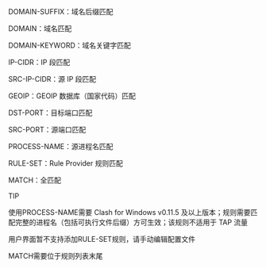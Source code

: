 
DOMAIN-SUFFIX：域名后缀匹配

DOMAIN：域名匹配

DOMAIN-KEYWORD：域名关键字匹配

IP-CIDR：IP 段匹配

SRC-IP-CIDR：源 IP 段匹配

GEOIP：GEOIP 数据库（国家代码）匹配

DST-PORT：目标端口匹配

SRC-PORT：源端口匹配

PROCESS-NAME：源进程名匹配

RULE-SET：Rule Provider 规则匹配

MATCH：全匹配

TIP

使用PROCESS-NAME需要 Clash for Windows v0.11.5 及以上版本；规则需要匹配完整的进程名（包括可执行文件后缀）方可生效；该规则不适用于 TAP 流量

用户界面暂不支持添加RULE-SET规则，请手动编辑配置文件

MATCH需要位于规则列表末尾
